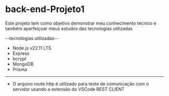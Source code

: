 # back-end-Projeto1
Este projeto tem como objetivo demonstrar meu conhecimento técnico e também aperfeiçoar meus estudos das tecnologias utilizadas

--tecnologias utilizadas--
 - Node.js v22.11 LTS
 - Express 
 - bcrypt 
 - MongoDB 
 - Prisma
 ----------------------------
 - O arquivo route.http é utilizado para teste de comunicação com o servidor usando a extensão do VSCode REST CLIENT 
